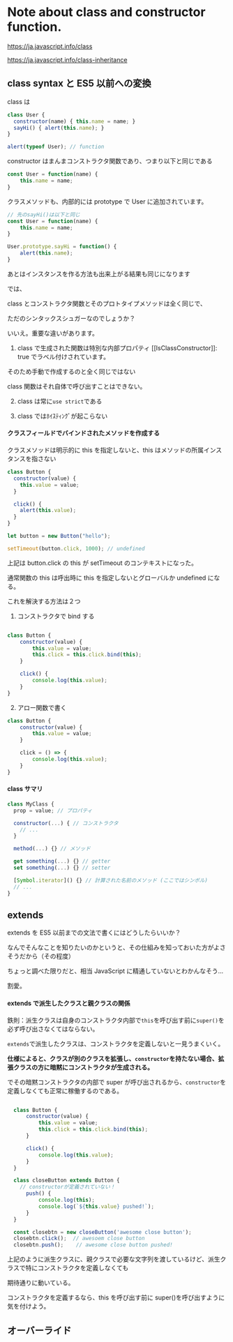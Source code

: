 # Note about class and constructor function.

https://ja.javascript.info/class

https://ja.javascript.info/class-inheritance

## class syntax と ES5 以前への変換

class は

```JavaScript
class User {
  constructor(name) { this.name = name; }
  sayHi() { alert(this.name); }
}

alert(typeof User); // function
```

constructor はまんまコンストラクタ関数であり、つまり以下と同じである

```JavaScript
const User = function(name) {
    this.name = name;
}
```

クラスメソッドも、内部的には prototype で User に追加されています。

```JavaScript
// 先のsayHi()は以下と同じ
const User = function(name) {
    this.name = name;
}

User.prototype.sayHi = function() {
    alert(this.name);
}
```

あとはインスタンスを作る方法も出来上がる結果も同じになります

では、

class とコンストラクタ関数とそのプロトタイプメソッドは全く同じで、

ただのシンタックスシュガーなのでしょうか？

いいえ。重要な違いがあります。

1. class で生成された関数は特別な内部プロパティ [[IsClassConstructor]]: true でラベル付けされています。

そのため手動で作成するのと全く同じではない

class 関数はそれ自体で呼び出すことはできない。

2. class は常に`use strict`である

3. class ではﾎｲｽﾃｨﾝｸﾞが起こらない

#### クラスフィールドでバインドされたメソッドを作成する

クラスメソッドは明示的に this を指定しないと、this はメソッドの所属インスタンスを指さない

```JavaScript
class Button {
  constructor(value) {
    this.value = value;
  }

  click() {
    alert(this.value);
  }
}

let button = new Button("hello");

setTimeout(button.click, 1000); // undefined
```

上記は button.click の this が setTimeout のコンテキストになった。

通常関数の this は呼出時に this を指定しないとグローバルか undefined になる。

これを解決する方法は２つ

1. コンストラクタで bind する

```JavaScript

class Button {
    constructor(value) {
        this.value = value;
        this.click = this.click.bind(this);
    }

    click() {
        console.log(this.value);
    }
}
```

2. アロー関数で書く

```JavaScript
class Button {
    constructor(value) {
        this.value = value;
    }

    click = () => {
        console.log(this.value);
    }
}
```

#### class サマリ

```JavaScript
class MyClass {
  prop = value; // プロパティ

  constructor(...) { // コンストラクタ
    // ...
  }

  method(...) {} // メソッド

  get something(...) {} // getter
  set something(...) {} // setter

  [Symbol.iterator]() {} // 計算された名前のメソッド (ここではシンボル)
  // ...
}
```

## extends

extends を ES5 以前までの文法で書くにはどうしたらいいか？

なんでそんなことを知りたいのかというと、その仕組みを知っておいた方がよさそうだから（その程度）

ちょっと調べた限りだと、相当 JavaScript に精通していないとわかんなそう...

割愛。

#### extends で派生したクラスと親クラスの関係

鉄則：派生クラスは自身のコンストラクタ内部で`this`を呼び出す前に`super()`を必ず呼び出さなくてはならない。

`extends`で派生したクラスは、コンストラクタを定義しないと一見うまくいく。

**仕様によると、クラスが別のクラスを拡張し、`constructor`を持たない場合、拡張クラスの方に暗黙にコンストラクタが生成される。**

でその暗黙コンストラクタの内部で super が呼び出されるから、`constructor`を定義しなくても正常に稼働するのである。

```JavaScript

  class Button {
      constructor(value) {
          this.value = value;
          this.click = this.click.bind(this);
      }

      click() {
          console.log(this.value);
      }
  }

  class closeButton extends Button {
    // constructorが定義されていない！
      push() {
          console.log(this);
          console.log(`${this.value} pushed!`);
      }
  }

  const closebtn = new closeButton('awesome close button');
  closebtn.click();  // awesoem close button
  closebtn.push();    // awesome close button pushed!
```

上記のように派生クラスに、親クラスで必要な文字列を渡しているけど、派生クラスで特にコンストラクタを定義しなくても

期待通りに動いている。

コンストラクタを定義するなら、this を呼び出す前に super()を呼び出すように気を付けよう。

## オーバーライド
